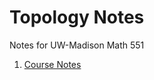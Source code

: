 # Topology Notes
Notes for UW-Madison Math 551

1. [Course Notes](https://github.com/rebekahanne/Topology-Notes/raw/master/Topology%20Notes.pdf)
